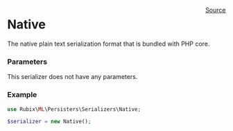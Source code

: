 <span style="float:right;"><a href="https://github.com/RubixML/RubixML/blob/master/src/Persisters/Serializers/Native.php">Source</a></span>

# Native
The native plain text serialization format that is bundled with PHP core.

### Parameters
This serializer does not have any parameters.

### Example
```php
use Rubix\ML\Persisters\Serializers\Native;

$serializer = new Native();
```